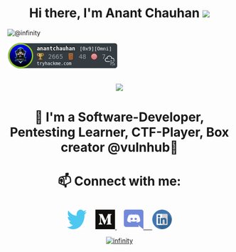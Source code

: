 <h1 align="center"> Hi there, I'm Anant Chauhan <img src="https://raw.githubusercontent.com/MartinHeinz/MartinHeinz/master/wave.gif" width="30px"></h1>
<p align="left"> <img src="https://komarev.com/ghpvc/?username=Anant1711" alt="@infinity" /> </p>
<img src="https://github.com/Anant1711/Anant1711/blob/main/icon/anantchauhan.png">
<p align="center"> <br><img src="https://i.imgur.com/8MupZHY.gif" width="450px"><br></p>

<h1 align="center"> 🌱 I'm a Software-Developer, Pentesting Learner, CTF-Player, Box creator @vulnhub🌱</h1>

<h1 align="center"> 📫 Connect with me: </h1>
<p align="center"><br> <a href="https://twitter.com/_Anant_chauhan"><img height="44" width="44" src="https://github.com/Anant1711/Anant1711/blob/main/icon/3694468081530103327.svg" /></a>
&nbsp; &nbsp; <a href="https://www.medium.com/@infinity_/"> <img height="44" width="44" src="https://github.com/Anant1711/Anant1711/blob/main/icon/8423298421551941703.svg" > </a> &nbsp; &nbsp;
<a href="https://discord.com/channels/@infinity_#9175/"> <img height="44" width="44" src="https://github.com/Anant1711/Anant1711/blob/main/icon/8281351951536233212.svg" </a> &nbsp; &nbsp;  <a href="https://www.linkedin.com/in/anant-chauhan-a07b2419b/"> <img height="44" width="44" src="https://github.com/Anant1711/Anant1711/blob/main/icon/20342806371555589921.svg"</a>



</p>

<p align="center"> <img src=https://github-readme-stats.vercel.app/api?username=Anant1711&show_icons=true alt=infinity /> </p>

